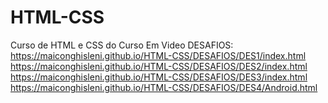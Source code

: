 # HTML-CSS
 Curso de HTML e CSS do Curso Em Video
DESAFIOS:
<br>
https://maiconghisleni.github.io/HTML-CSS/DESAFIOS/DES1/index.html
<br>
https://maiconghisleni.github.io/HTML-CSS/DESAFIOS/DES2/index.html
https://maiconghisleni.github.io/HTML-CSS/DESAFIOS/DES3/index.html
https://maiconghisleni.github.io/HTML-CSS/DESAFIOS/DES4/Android.html
